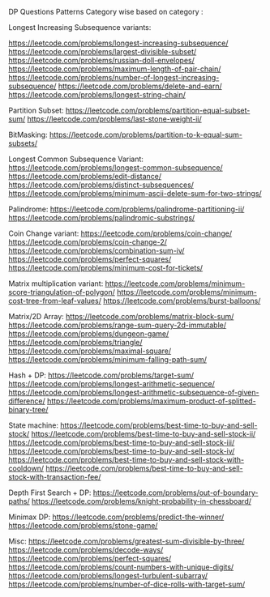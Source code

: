 DP Questions Patterns Category wise based on category :

Longest Increasing Subsequence variants:

https://leetcode.com/problems/longest-increasing-subsequence/
https://leetcode.com/problems/largest-divisible-subset/
https://leetcode.com/problems/russian-doll-envelopes/
https://leetcode.com/problems/maximum-length-of-pair-chain/
https://leetcode.com/problems/number-of-longest-increasing-subsequence/
https://leetcode.com/problems/delete-and-earn/
https://leetcode.com/problems/longest-string-chain/

Partition Subset:
https://leetcode.com/problems/partition-equal-subset-sum/
https://leetcode.com/problems/last-stone-weight-ii/

BitMasking:
https://leetcode.com/problems/partition-to-k-equal-sum-subsets/

Longest Common Subsequence Variant:
https://leetcode.com/problems/longest-common-subsequence/
https://leetcode.com/problems/edit-distance/
https://leetcode.com/problems/distinct-subsequences/
https://leetcode.com/problems/minimum-ascii-delete-sum-for-two-strings/

Palindrome:
https://leetcode.com/problems/palindrome-partitioning-ii/
https://leetcode.com/problems/palindromic-substrings/

Coin Change variant:
https://leetcode.com/problems/coin-change/
https://leetcode.com/problems/coin-change-2/
https://leetcode.com/problems/combination-sum-iv/
https://leetcode.com/problems/perfect-squares/
https://leetcode.com/problems/minimum-cost-for-tickets/

Matrix multiplication variant:
https://leetcode.com/problems/minimum-score-triangulation-of-polygon/
https://leetcode.com/problems/minimum-cost-tree-from-leaf-values/
https://leetcode.com/problems/burst-balloons/

Matrix/2D Array:
https://leetcode.com/problems/matrix-block-sum/
https://leetcode.com/problems/range-sum-query-2d-immutable/
https://leetcode.com/problems/dungeon-game/
https://leetcode.com/problems/triangle/
https://leetcode.com/problems/maximal-square/
https://leetcode.com/problems/minimum-falling-path-sum/

Hash + DP:
https://leetcode.com/problems/target-sum/
https://leetcode.com/problems/longest-arithmetic-sequence/
https://leetcode.com/problems/longest-arithmetic-subsequence-of-given-difference/
https://leetcode.com/problems/maximum-product-of-splitted-binary-tree/

State machine:
https://leetcode.com/problems/best-time-to-buy-and-sell-stock/
https://leetcode.com/problems/best-time-to-buy-and-sell-stock-ii/
https://leetcode.com/problems/best-time-to-buy-and-sell-stock-iii/
https://leetcode.com/problems/best-time-to-buy-and-sell-stock-iv/
https://leetcode.com/problems/best-time-to-buy-and-sell-stock-with-cooldown/
https://leetcode.com/problems/best-time-to-buy-and-sell-stock-with-transaction-fee/

Depth First Search + DP:
https://leetcode.com/problems/out-of-boundary-paths/
https://leetcode.com/problems/knight-probability-in-chessboard/

Minimax DP:
https://leetcode.com/problems/predict-the-winner/
https://leetcode.com/problems/stone-game/

Misc:
https://leetcode.com/problems/greatest-sum-divisible-by-three/
https://leetcode.com/problems/decode-ways/
https://leetcode.com/problems/perfect-squares/
https://leetcode.com/problems/count-numbers-with-unique-digits/
https://leetcode.com/problems/longest-turbulent-subarray/
https://leetcode.com/problems/number-of-dice-rolls-with-target-sum/

